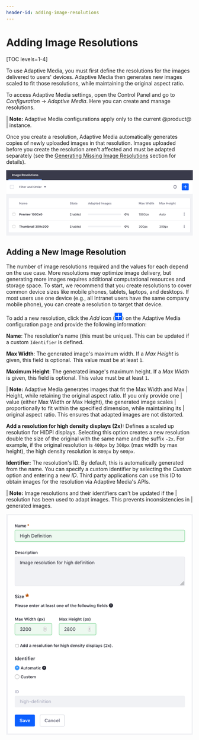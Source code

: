 ```yaml
---
header-id: adding-image-resolutions
---
```


# Adding Image Resolutions

[TOC levels=1-4]

To use Adaptive Media, you must first define the resolutions for the images 
delivered to users' devices. Adaptive Media then generates new images scaled to 
fit those resolutions, while maintaining the original aspect ratio. 

To access Adaptive Media settings, open the Control Panel and go to 
*Configuration* &rarr; *Adaptive Media*. Here you can create and manage 
resolutions. 

| **Note:** Adaptive Media configurations apply only to the current @product@ 
| instance. 

Once you create a resolution, Adaptive Media automatically generates copies of 
newly uploaded images in that resolution. Images uploaded before you create the 
resolution aren't affected and must be adapted separately (see the 
[Generating Missing Image Resolutions](/discover/portal/-/knowledge_base/7-2/managing-image-resolutions#generating-missing-image-resolutions) 
section for details). 

![Figure 1: Adaptive Media's image resolutions are listed in a table.](../../../images/adaptive-media-image-resolutions.png)

## Adding a New Image Resolution

The number of image resolutions required and the values for each depend on the 
use case. More resolutions may optimize image delivery, but generating 
more images requires additional computational resources and storage space. To 
start, we recommend that you create resolutions to cover common device sizes 
like mobile phones, tablets, laptops, and desktops. If most users use one device 
(e.g., all Intranet users have the same company mobile phone), you can create a 
resolution to target that device. 

To add a new resolution, click the *Add* icon 
(![Add new resolution](../../../images/icon-add.png)) on the Adaptive Media 
configuration page and provide the following information: 

**Name**: The resolution's name (this must be unique). This can be updated if a 
custom `Identifier` is defined. 

**Max Width**: The generated image's maximum width. If a *Max Height* is given, 
this field is optional. This value must be at least `1`.

**Maximum Height**: The generated image's maximum height. If a *Max Width* is 
given, this field is optional. This value must be at least `1`.

| **Note:** Adaptive Media generates images that fit the Max Width and Max 
| Height, while retaining the original aspect ratio. If you only provide one 
| value (either Max Width or Max Height), the generated image scales 
| proportionally to fit within the specified dimension, while maintaining its 
| original aspect ratio. This ensures that adapted images are not distorted. 

**Add a resolution for high density displays (2x):** Defines a scaled up 
resolution for HIDPI displays. Selecting this option creates a new resolution 
double the size of the original with the same name and the suffix `-2x`. For 
example, if the original resolution is `400px` by `300px` (max width by max 
height), the high density resolution is `800px` by `600px`. 

**Identifier:** The resolution's ID. By default, this is automatically generated 
from the name. You can specify a custom identifier by selecting the *Custom* 
option and entering a new *ID*. Third party applications can use this ID to 
obtain images for the resolution via Adaptive Media's APIs. 

| **Note:** Image resolutions and their identifiers can't be updated if the 
| resolution has been used to adapt images. This prevents inconsistencies in 
| generated images. 

![Figure 2: The form for adding a new Adaptive Media resolution.](../../../images/adaptive-media-new-img-resolution.png)

